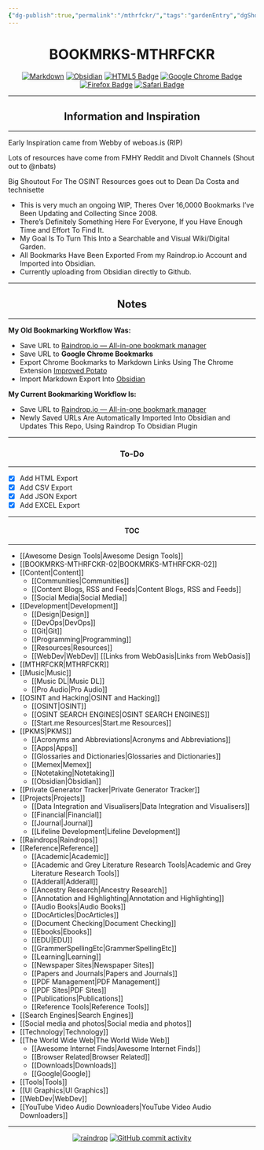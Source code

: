 ```yaml
---
{"dg-publish":true,"permalink":"/mthrfckr/","tags":"gardenEntry","dgShowLocalGraph":true}
---
```






<h1 align="center">BOOKMRKS-MTHRFCKR</h1>

<div align="center">

  <a href="">![Markdown](https://img.shields.io/badge/markdown-%23000000.svg?style=for-the-badge&logo=markdown&logoColor=white)</a> <a href="">![Obsidian](https://img.shields.io/badge/Obsidian-%23483699.svg?style=for-the-badge&logo=obsidian&logoColor=white)</a> <a href="">![HTML5 Badge](https://img.shields.io/badge/HTML5-E34F26?logo=html5&logoColor=fff&style=for-the-badge)</a> <a href="">![Google Chrome Badge](https://img.shields.io/badge/Google%20Chrome-4285F4?logo=googlechrome&logoColor=fff&style=for-the-badge)</a> <a href="">![Firefox Badge](https://img.shields.io/badge/Firefox-FF7139?logo=firefox&logoColor=fff&style=for-the-badge)</a> <a href="">![Safari Badge](https://img.shields.io/badge/Safari-000?logo=safari&logoColor=fff&style=for-the-badge)</a>


</div>

---

<h2 align="center">Information and Inspiration</h2>

---


Early Inspiration came from Webby of weboas.is (RIP)

Lots of resources have come from FMHY Reddit and Divolt Channels (Shout out to @nbats)

Big Shoutout For The OSINT Resources goes out to Dean Da Costa and technisette



- This is very much an ongoing WIP, Theres Over 16,0000 Bookmarks I’ve Been Updating and Collecting Since 2008.
- There’s Definitely Something Here For Everyone, If you Have Enough Time and Effort To Find It.
- My Goal Is To Turn This Into a Searchable and Visual Wiki/Digital Garden.
- All Bookmarks Have Been Exported From my Raindrop.io Account and Imported into Obsidian.
- Currently uploading from Obsidian directly to Github.


---
<h2 align="center">Notes</h2>

---

**My Old Bookmarking Workflow Was:**

- Save URL to [Raindrop.io — All-in-one bookmark manager](https://raindrop.io/)
- Save URL to **Google Chrome Bookmarks**
- Export Chrome Bookmarks to Markdown Links Using The Chrome Extension [Improved Potato](https://chrome.google.com/webstore/detail/improved-potato/kjnippnbinaiaophckfmlbicclieefpf)
- Import Markdown Export Into [Obsidian](https://obsidian.md/)

**My Current Bookmarking Workflow Is:**

- Save URL to [Raindrop.io — All-in-one bookmark manager](https://raindrop.io/)
- Newly Saved URLs Are Automatically Imported Into Obsidian and Updates This Repo, Using Raindrop To Obsidian Plugin

---
<h3 align="center">To-Do</h3>

----


- [x] Add HTML Export
- [x] Add CSV Export
- [x] Add JSON Export
- [x] Add EXCEL Export

---

<h4 align="center">TOC</h4>

---


- [[Awesome Design Tools|Awesome Design Tools]]
- [[BOOKMRKS-MTHRFCKR-02|BOOKMRKS-MTHRFCKR-02]]
- [[Content|Content]]
	- [[Communities|Communities]]
	- [[Content Blogs, RSS and Feeds|Content Blogs, RSS and Feeds]]
	- [[Social Media|Social Media]]
- [[Development|Development]]
	- [[Design|Design]]
	- [[DevOps|DevOps]]
	- [[Git|Git]]
	- [[Programming|Programming]]
	- [[Resources|Resources]]
	- [[WebDev|WebDev]]
[[Links from WebOasis|Links from WebOasis]]
- [[MTHRFCKR|MTHRFCKR]]
- [[Music|Music]]
	- [[Music DL|Music DL]]
	- [[Pro Audio|Pro Audio]]
- [[OSINT and Hacking|OSINT and Hacking]]
	- [[OSINT|OSINT]]
	- [[OSINT SEARCH ENGINES|OSINT SEARCH ENGINES]]
	- [[Start.me Resources|Start.me Resources]]
- [[PKMS|PKMS]]
	- [[Acronyms and Abbreviations|Acronyms and Abbreviations]] 
	- [[Apps|Apps]] 
	- [[Glossaries and Dictionaries|Glossaries and Dictionaries]] 
	- [[Memex|Memex]]
	- [[Notetaking|Notetaking]]
	- [[Obsidian|Obsidian]]
- [[Private Generator Tracker|Private Generator Tracker]]
- [[Projects|Projects]]
	- [[Data Integration and Visualisers|Data Integration and Visualisers]] 
	- [[Financial|Financial]] 
	- [[Journal|Journal]] 
	- [[Lifeline Development|Lifeline Development]]
- [[Raindrops|Raindrops]]
- [[Reference|Reference]]
	- [[Academic|Academic]]
	- [[Academic and Grey Literature Research Tools|Academic and Grey Literature Research Tools]]
	- [[Adderall|Adderall]]
	- [[Ancestry Research|Ancestry Research]]
	- [[Annotation and Highlighting|Annotation and Highlighting]]
	- [[Audio Books|Audio Books]]
	- [[DocArticles|DocArticles]]
	- [[Document Checking|Document Checking]]
	- [[Ebooks|Ebooks]]
	- [[EDU|EDU]]
	- [[GrammerSpellingEtc|GrammerSpellingEtc]]
	- [[Learning|Learning]] 
	- [[Newspaper Sites|Newspaper Sites]]
	- [[Papers and Journals|Papers and Journals]]
	- [[PDF Management|PDF Management]]
	- [[PDF Sites|PDF Sites]] 
	- [[Publications|Publications]]
	- [[Reference Tools|Reference Tools]]
- [[Search Engines|Search Engines]]
- [[Social media and photos|Social media and photos]]
- [[Technology|Technology]]
- [[The World Wide Web|The World Wide Web]]
	- [[Awesome Internet Finds|Awesome Internet Finds]]
	- [[Browser Related|Browser Related]]
	- [[Downloads|Downloads]]
	- [[Google|Google]]
- [[Tools|Tools]]
- [[UI Graphics|UI Graphics]]
- [[WebDev|WebDev]]
- [[YouTube Video  Audio Downloaders|YouTube Video  Audio Downloaders]]

---

<div align="center">

  <a href="">![raindrop](https://img.shields.io/badge/Raindrop.io-whoisdsmith-blue)</a> <a href="">![GitHub commit activity](https://img.shields.io/github/commit-activity/w/whoisdsmith/BOOKMRKS-MTHRFCKR)</a>


</div>